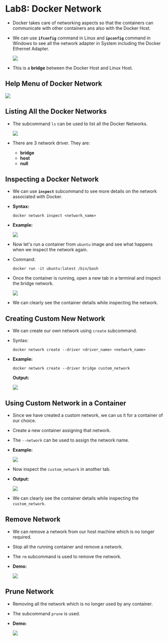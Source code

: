 # <b>Lab8: Docker Network</b>
- Docker takes care of networking aspects so that the containers can communicate with other containers ans also with the Docker Host.
- We can use <b>`ifconfig`</b> command in Linux and <b>`ipconfig`</b> command in Windows to see all the network adapter in System including the Docker Ethernet Adapter.

    <img src=../../Assets/03_Docker_Lab8-1.png>

- This is a <b>bridge</b> between the Docker Host and Linux Host.

## <b>Help Menu of Docker Network</b>
   <img src=../../Assets/03_Docker_Lab8-2.png>

## <b>Listing All the Docker Networks</b>
- The subcommand `ls` can be used to list all the Docker Networks.

    <img src=../../Assets/03_Docker_Lab8-3.png>

- There are 3 network driver. They are:
    - <b>bridge</b>
    - <b>host</b>
    - <b>null</b>

## <b>Inspecting a Docker Network</b>
- We can use <b>`inspect`</b> subcommand to see more details on the network associated with Docker.
- <b>Syntax:</b>
    ```
    docker network inspect <network_name>
    ```
- <b>Example: </b>

    <img src=../../Assets/03_Docker_Lab8-4.png>

- Now let's run a container from `ubuntu` image and see what happens when we inspect the network again.
- Command:
    ```
    docker run -it ubuntu:latest /bin/bash
    ```
- Once the container is running, open a new tab in a terminal and inspect the bridge network.

     <img src=../../Assets/03_Docker_Lab8-5.png>

- We can clearly see the container details while inspecting the network.


## <b>Creating Custom New Network</b>
- We can create our own network using `create` subcommand.
- Syntax:
    ```
    docker network create --driver <driver_name> <network_name>
    ```
- <b>Example:</b>
    ```
    docker network create --driver bridge custom_network
    ```

    <b>Output: </b>

    <img src=../../Assets/03_Docker_Lab8-6.png>

## <b>Using Custom Network in a Container</b>
- Since we have created a custom network, we can us it for a container of our choice.
- Create a new container assigning that network.
- The `--network` can be used to assign the network name.
- <b>Example: </b>

    <img src=../../Assets/03_Docker_Lab8-7.png>

- Now inspect the `custom_network` in another tab.
- <b>Output: </b>

    <img src=../../Assets/03_Docker_Lab8-8.png>

- We can clearly see the container details while inspecting the `custom_network`.

## <b>Remove Network</b>
- We can remove a network from our host machine which is no longer required.
- Stop all the running container and remove a network.
- The `rm` subcommand is used to remove the network.
- <b>Demo: </b>

    <img src=../../Assets/03_Docker_Lab8-9.png>


## Prune Network
- Removing all the network which is no longer used by any container.
- The subcommand `prune` is used.
- <b>Demo: </b>

    <img src=../../Assets/03_Docker_Lab8-10.png>
